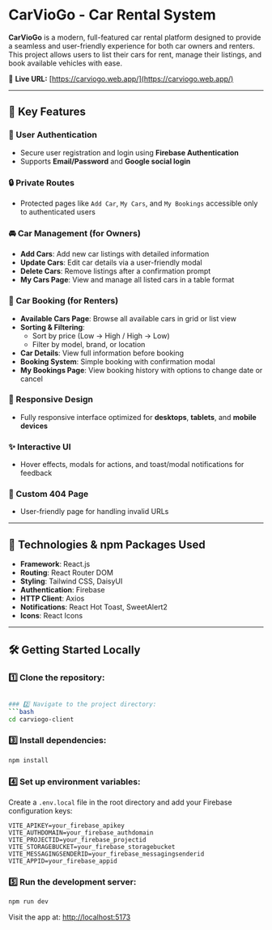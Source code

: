 # CarVioGo - Car Rental System

**CarVioGo** is a modern, full-featured car rental platform designed to provide a seamless and user-friendly experience for both car owners and renters. This project allows users to list their cars for rent, manage their listings, and book available vehicles with ease.

🔗 **Live URL:** [https://carviogo.web.app/](https://carviogo.web.app/)

---

## 🔑 Key Features

### 🔐 User Authentication
- Secure user registration and login using **Firebase Authentication**
- Supports **Email/Password** and **Google social login**

### 🔒 Private Routes
- Protected pages like `Add Car`, `My Cars`, and `My Bookings` accessible only to authenticated users

### 🚘 Car Management (for Owners)
- **Add Cars**: Add new car listings with detailed information
- **Update Cars**: Edit car details via a user-friendly modal
- **Delete Cars**: Remove listings after a confirmation prompt
- **My Cars Page**: View and manage all listed cars in a table format

### 🚗 Car Booking (for Renters)
- **Available Cars Page**: Browse all available cars in grid or list view
- **Sorting & Filtering**: 
  - Sort by price (Low → High / High → Low)
  - Filter by model, brand, or location
- **Car Details**: View full information before booking
- **Booking System**: Simple booking with confirmation modal
- **My Bookings Page**: View booking history with options to change date or cancel

### 📱 Responsive Design
- Fully responsive interface optimized for **desktops**, **tablets**, and **mobile devices**

### ✨ Interactive UI
- Hover effects, modals for actions, and toast/modal notifications for feedback

### 🚫 Custom 404 Page
- User-friendly page for handling invalid URLs

---

## 🧰 Technologies & npm Packages Used

- **Framework**: React.js  
- **Routing**: React Router DOM  
- **Styling**: Tailwind CSS, DaisyUI  
- **Authentication**: Firebase  
- **HTTP Client**: Axios  
- **Notifications**: React Hot Toast, SweetAlert2  
- **Icons**: React Icons  

---

## 🛠 Getting Started Locally

### 1️⃣ Clone the repository:
```bash

### 2️⃣ Navigate to the project directory:
```bash
cd carviogo-client
```

### 3️⃣ Install dependencies:
```bash
npm install
```

### 4️⃣ Set up environment variables:

Create a `.env.local` file in the root directory and add your Firebase configuration keys:

```env
VITE_APIKEY=your_firebase_apikey  
VITE_AUTHDOMAIN=your_firebase_authdomain  
VITE_PROJECTID=your_firebase_projectid  
VITE_STORAGEBUCKET=your_firebase_storagebucket  
VITE_MESSAGINGSENDERID=your_firebase_messagingsenderid  
VITE_APPID=your_firebase_appid
```

### 5️⃣ Run the development server:
```bash
npm run dev
```

Visit the app at: [http://localhost:5173](http://localhost:5173)
